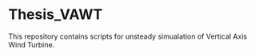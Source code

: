 # Thesis_VAWT

This repository contains scripts for unsteady simualation of Vertical Axis Wind Turbine.
